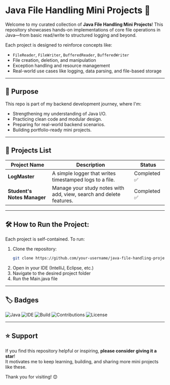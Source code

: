 # Java File Handling Mini Projects 📂

Welcome to my curated collection of **Java File Handling Mini Projects**! This repository showcases hands-on implementations of core file operations in Java—from basic read/write to structured logging and beyond.

Each project is designed to reinforce concepts like:
- `FileReader`, `FileWriter`, `BufferedReader`, `BufferedWriter`
- File creation, deletion, and manipulation
- Exception handling and resource management
- Real-world use cases like logging, data parsing, and file-based storage

---

## 🎯 Purpose

This repo is part of my backend development journey, where I'm:
- Strengthening my understanding of Java I/O.
- Practicing clean code and modular design.
- Preparing for real-world backend scenarios.
- Building portfolio-ready mini projects.

---

## 📁 Projects List

|        Project Name       |                    Description                                       |      Status     |
|---------------------------|----------------------------------------------------------------------|-----------------|
| **LogMaster**             | A simple logger that writes timestamped logs to a file.              |  Completed ✅  |
| **Student's Notes Manager** | Manage your study notes with add, view, search and delete features. |  Completed ✅  |

---

## 🛠️ How to Run the Project:

Each project is self-contained. To run:
1. Clone the repository:
   ```bash
   git clone https://github.com/your-username/java-file-handling-projects.git
2. Open in your IDE (IntelliJ, Eclipse, etc.)
3. Navigate to the desired project folder
4. Run the Main.java file

---

## 🏷️ Badges

![Java](https://img.shields.io/badge/Java-17-orange?logo=java&logoColor=white)
![IDE](https://img.shields.io/badge/IDE-IntelliJ%20IDEA-blue?logo=intellij-idea&logoColor=white)
![Build](https://img.shields.io/badge/Build-Passing-brightgreen)
![Contributions](https://img.shields.io/badge/Contributions-Welcome-purple)
![License](https://img.shields.io/badge/License-MIT-yellow)

---

## ⭐ Support

If you find this repository helpful or inspiring, **please consider giving it a star**!  
It motivates me to keep learning, building, and sharing more mini projects like these.

Thank you for visiting! 😊
